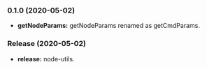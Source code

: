 ### 0.1.0 (2020-05-02)

- **getNodeParams:** getNodeParams renamed as getCmdParams.

### Release (2020-05-02)

- **release:** node-utils.
